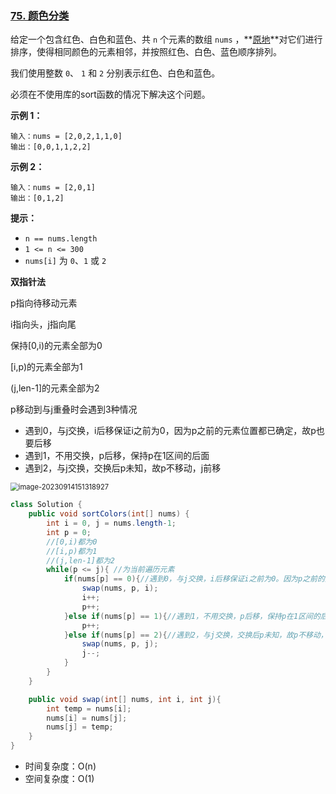 ### [75. 颜色分类](https://leetcode.cn/problems/sort-colors/)

给定一个包含红色、白色和蓝色、共 `n` 个元素的数组 `nums` ，**[原地](https://baike.baidu.com/item/原地算法)**对它们进行排序，使得相同颜色的元素相邻，并按照红色、白色、蓝色顺序排列。

我们使用整数 `0`、 `1` 和 `2` 分别表示红色、白色和蓝色。

必须在不使用库的sort函数的情况下解决这个问题。



**示例 1：**

```
输入：nums = [2,0,2,1,1,0]
输出：[0,0,1,1,2,2]
```

**示例 2：**

```
输入：nums = [2,0,1]
输出：[0,1,2]
```

 

**提示：**

- `n == nums.length`
- `1 <= n <= 300`
- `nums[i]` 为 `0`、`1` 或 `2`



**双指针法**

p指向待移动元素

i指向头，j指向尾

保持[0,i)的元素全部为0

[i,p)的元素全部为1

(j,len-1]的元素全部为2



p移动到与j重叠时会遇到3种情况

- 遇到0，与j交换，i后移保证i之前为0，因为p之前的元素位置都已确定，故p也要后移
- 遇到1，不用交换，p后移，保持p在1区间的后面
- 遇到2，与j交换，交换后p未知，故p不移动，j前移

<img src="https://palepics.oss-cn-guangzhou.aliyuncs.com/img/image-20230914151318927.png" alt="image-20230914151318927" style="zoom:80%;" />





```java
class Solution {
    public void sortColors(int[] nums) {
        int i = 0, j = nums.length-1;
        int p = 0;
        //[0,i)都为0
        //[i,p)都为1
        //(j,len-1]都为2
        while(p <= j){ //为当前遍历元素
            if(nums[p] == 0){//遇到0，与j交换，i后移保证i之前为0。因为p之前的元素位置都已确定，故p也要后移
                swap(nums, p, i);
                i++;
                p++;
            }else if(nums[p] == 1){//遇到1，不用交换，p后移，保持p在1区间的后面
                p++;
            }else if(nums[p] == 2){//遇到2，与j交换，交换后p未知，故p不移动，j前移
                swap(nums, p, j);
                j--;
            }
        }
    }

    public void swap(int[] nums, int i, int j){
        int temp = nums[i];
        nums[i] = nums[j];
        nums[j] = temp;
    }
}
```

- 时间复杂度：O(n)
- 空间复杂度：O(1)